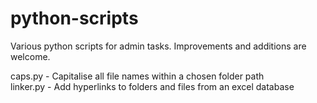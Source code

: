 # python-scripts
Various python scripts for admin tasks. Improvements and additions are welcome.

caps.py - Capitalise all file names within a chosen folder path  
linker.py - Add hyperlinks to folders and files from an excel database
